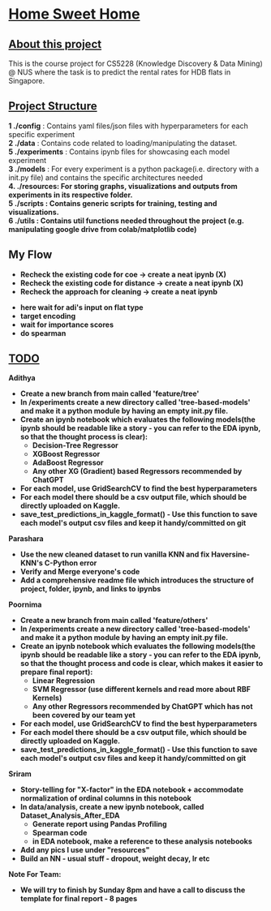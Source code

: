 # <u>Home Sweet Home</u>

## <u>About this project</u>

This is the course project for CS5228 (Knowledge Discovery & Data Mining) @ NUS where the task is to predict the rental rates for HDB flats in Singapore.


## <u>Project Structure</u>

<b>1 ./config</b> : Contains yaml files/json files with hyperparameters for each specific experiment
<br>
<b>2 ./data</b> : Contains code related to loading/manipulating the dataset.
<br>
<b>5 ./experiments</b> : Contains ipynb files for showcasing each model experiment
<br>
<b>3 ./models</b> : For every experiment is a python package(i.e. directory with a init.py file) and contains the specific architectures needed
<br>
<b>4. ./resources: For storing graphs, visualizations and outputs from experiments in its respective folder.
<br>
<b>5 ./scripts</b> : Contains generic scripts for training, testing and visualizations.
<br>
<b>6 ./utils</b> : Contains util functions needed throughout the project (e.g. manipulating google drive from colab/matplotlib code)
<br>

## My Flow

* Recheck the existing code for coe -> create a neat ipynb (X)
* Recheck the existing code for distance -> create a neat ipynb (X)
* Recheck the approach for cleaning -> create a neat ipynb
- here wait for adi's input on flat type
- target encoding
- wait for importance scores
- do spearman


## <u> TODO </u>

Adithya
* Create a new branch from main called 'feature/tree'
* In /experiments create a new directory called 'tree-based-models' and make it a python module by having an empty __init__.py file.
* Create an ipynb notebook which evaluates the following models(the ipynb should be readable like a story - you can refer to the EDA ipynb, so that the thought process is clear):
  - Decision-Tree Regressor 
  - XGBoost Regressor 
  - AdaBoost Regressor 
  - Any other XG (Gradient) based Regressors recommended by ChatGPT 
* For each model, use GridSearchCV to find the best hyperparameters
* For each model there should be a csv output file, which should be directly uploaded on Kaggle.
*  save_test_predictions_in_kaggle_format() - Use this function to save each model's output csv files and keep it handy/committed on git

Parashara
* Use the new cleaned dataset to run vanilla KNN and fix Haversine-KNN's C-Python error
* Verify and Merge everyone's code
* Add a comprehensive readme file which introduces the structure of project, folder, ipynb, and links to ipynbs


Poornima
* Create a new branch from main called 'feature/others'
* In /experiments create a new directory called 'tree-based-models' and make it a python module by having an empty __init__.py file.
* Create an ipynb notebook which evaluates the following models(the ipynb should be readable like a story - you can refer to the EDA ipynb, so that the thought process and code is clear, which makes it easier to prepare final report):
  - Linear Regression 
  - SVM Regressor (use different kernels and read more about RBF Kernels) 
  - Any other Regressors recommended by ChatGPT which has not been covered by our team yet
* For each model, use GridSearchCV to find the best hyperparameters
* For each model there should be a csv output file, which should be directly uploaded on Kaggle.
*  save_test_predictions_in_kaggle_format() - Use this function to save each model's output csv files and keep it handy/committed on git

Sriram
* Story-telling for "X-factor" in the EDA notebook + accommodate normalization of ordinal columns in this notebook
* In data/analysis, create a new ipynb notebook, called Dataset_Analysis_After_EDA
  - Generate report using Pandas Profiling
  - Spearman code
  - in EDA notebook, make a reference to these analysis notebooks
* Add any pics I use under "resources"
* Build an NN - usual stuff - dropout, weight decay, lr etc

Note For Team:
* We will try to finish by Sunday 8pm and have a call to discuss the template for final report - 8 pages

